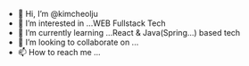 - 👋 Hi, I’m @kimcheolju
- 👀 I’m interested in ...WEB Fullstack Tech
- 🌱 I’m currently learning ...React & Java(Spring...) based tech
- 💞️ I’m looking to collaborate on ...
- 📫 How to reach me ...

<!---
kimcheolju/kimcheolju is a ✨ special ✨ repository because its `README.md` (this file) appears on your GitHub profile.
You can click the Preview link to take a look at your changes.
--->
